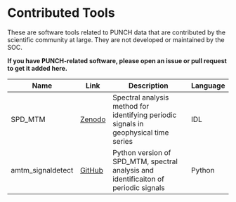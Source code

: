 # Contributed Tools

These are software tools related to PUNCH data that are contributed by the scientific community at large. 
They are not developed or maintained by the SOC. 

**If you have PUNCH-related software, please open an issue or pull request to get it added here.**

| Name  | Link |  Description | Language |
| ------------- | ------------- |  ---- | ----- | 
| SPD_MTM | [Zenodo](https://zenodo.org/records/3703168) | Spectral analysis method for identifying periodic signals in geophysical time series | IDL |
| amtm_signaldetect | [GitHub](https://github.com/hsalinasGIT/amtm_signaldetect) | Python version of SPD_MTM, spectral analysis and identificaiton of periodic signals | Python |

